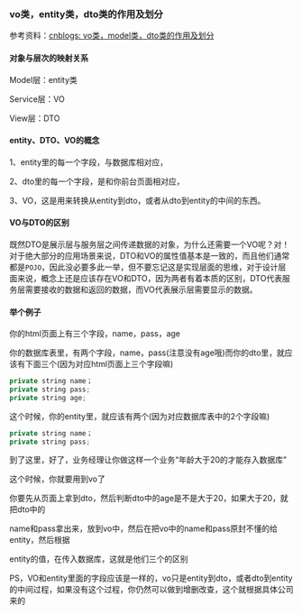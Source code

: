 ### vo类，entity类，dto类的作用及划分

参考资料：[cnblogs: vo类，model类，dto类的作用及划分](https://www.cnblogs.com/liuhaobin/p/10709713.html)

#### 对象与层次的映射关系

Model层：entity类

Service层：VO

View层：DTO

#### entity、DTO、VO的概念

1、entity里的每一个字段，与数据库相对应，

2、dto里的每一个字段，是和你前台页面相对应，

3、VO，这是用来转换从entity到dto，或者从dto到entity的中间的东西。

#### VO与DTO的区别

既然DTO是展示层与服务层之间传递数据的对象，为什么还需要一个VO呢？对！对于绝大部分的应用场景来说，DTO和VO的属性值基本是一致的，而且他们通常都是`POJO`，因此没必要多此一举，但不要忘记这是实现层面的思维，对于设计层面来说，概念上还是应该存在VO和DTO，因为两者有着本质的区别，DTO代表服务层需要接收的数据和返回的数据，而VO代表展示层需要显示的数据。

 
#### 举个例子

你的html页面上有三个字段，name，pass，age

你的数据库表里，有两个字段，name，pass(注意没有age哦)而你的dto里，就应该有下面三个(因为对应html页面上三个字段嘛)

```java
private string name；
private string pass; 
private string age;
```

这个时候，你的entity里，就应该有两个(因为对应数据库表中的2个字段嘛)

```java
private string name；
private string pass;
```

到了这里，好了，业务经理让你做这样一个业务“年龄大于20的才能存入数据库”

这个时候，你就要用到vo了

你要先从页面上拿到dto，然后判断dto中的age是不是大于20，如果大于20，就把dto中的

name和pass拿出来，放到vo中，然后在把vo中的name和pass原封不懂的给entity，然后根据

entity的值，在传入数据库，这就是他们三个的区别

PS，VO和entity里面的字段应该是一样的，vo只是entity到dto，或者dto到entity的中间过程，如果没有这个过程，你仍然可以做到增删改查，这个就根据具体公司来的